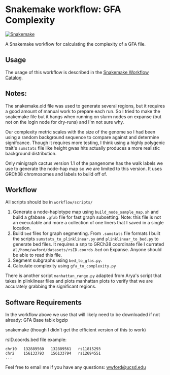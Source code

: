 # Snakemake workflow: GFA Complexity

[![Snakemake](https://img.shields.io/badge/snakemake-≥6.3.0-brightgreen.svg)](https://snakemake.github.io)

A Snakemake workflow for calculating the complexity of a GFA file.


## Usage

The usage of this workflow is described in the [Snakemake Workflow Catalog](https://snakemake.github.io/snakemake-workflow-catalog/?usage=<owner>%2F<repo>).


## Notes:

The snakemake.old file was used to generate several regions, but it requires a good amount of manual work to prepare each run. So I tried to make the snakemake file but it hangs when running on slurm nodes on expanse (but not on the login node for dry-runs) and I'm not sure why.

Our complexity metric scales with the size of the genome so I had been using a random background sequence to compare against and determine signifcance. Though it requires more testing, I think using a highly polygenic trait's `sumstats` file like height gwas hits actually produces a more realistic background distribution.

Only minigraph cactus version 1.1 of the pangenome has the walk labels we use to generate the node-hap map so we are limited to this version. It uses GRCh38 chromosomes and labels to build off of.

## Workflow

All scripts should be in `workflow/scripts/`

1. Generate a node-haplotype map using `build_node_sample_map.sh` and build a gfabase `.gfab` file for fast graph subsetting. Note: this file is not an executable and more a collection of one liners that I saved in a single location.
2. Build `bed` files for graph segmenting. From `.sumstats` file formats I built the scripts `sumstats_to_plinklinear.py` and `plinklinear_to_bed.py` to generate bed files. It requires a snp to GRCh38 coordinate file I currated at `/home/wwford/datasets/rsID.coords.bed` on Expanse. Anyone should be able to read this file.
3. Segment subgraphs using `bed_to_gfas.py`.
4. Calculate complexity using `gfa_to_complexity.py`

There is another script `manhattan_range.py` adapted from Arya's script that takes in plinklinear files and plots manhattan plots to verify that we are accurately grabbing the significant regions.

## Software Requirements

In the workflow above we use that will likely need to be downloaded if not already:
GFA Base
tabix
bgzip

snakemake (though I didn't get the efficient version of this to work)


rsID.coords.bed file example:
```
chr10	132889560	132889561	rs11815293
chr2	156133793	156133794	rs12694551
...
```

Feel free to email me if you have any questions: wwford@ucsd.edu

